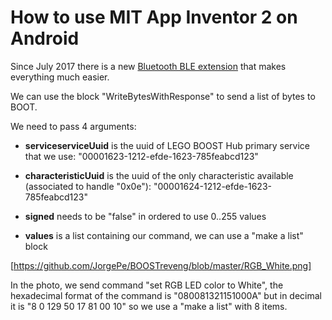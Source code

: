 # How to use MIT App Inventor 2 on Android

Since July 2017 there is a new [Bluetooth BLE extension](http://iot.appinventor.mit.edu/assets/resources/edu.mit.appinventor.ble.aix) that makes everything much easier.

We can use the block "WriteBytesWithResponse" to send a list of bytes to BOOT.

We need to pass 4 arguments:

- **serviceserviceUuid** is the uuid of LEGO BOOST Hub primary service that we use: "00001623-1212-efde-1623-785feabcd123"

- **characteristicUuid** is the uuid of the only characteristic available (associated to handle "0x0e"): "00001624-1212-efde-1623-785feabcd123"

- **signed** needs to be "false" in ordered to use 0..255 values

- **values** is a list containing our command, we can use a "make a list" block

[https://github.com/JorgePe/BOOSTreveng/blob/master/RGB_White.png]

In the photo, we send command "set RGB LED color to White", the hexadecimal format of the command is "080081321151000A" but in decimal it is "8 0 129 50 17 81 00 10" so we use a "make a list" with 8 items. 
